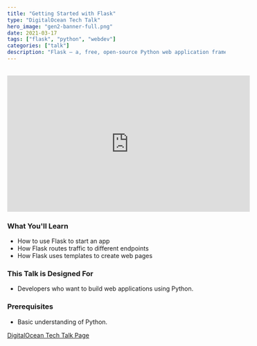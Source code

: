 ```yaml
---
title: "Getting Started with Flask"
type: "DigitalOcean Tech Talk"
hero_image: "gen2-banner-full.png"
date: 2021-03-17
tags: ["flask", "python", "webdev"]
categories: ["talk"]
description: "Flask — a, free, open-source Python web application framework — is one of the best ways to build applications. It is a micro framework, meaning your entire application can fit inside a single Python source file"
---
```


<br>
<iframe width="560" height="315" src="https://www.youtube-nocookie.com/embed/bB6Yyh7nUl4" title="YouTube video player" frameborder="0" allow="accelerometer; autoplay; clipboard-write; encrypted-media; gyroscope; picture-in-picture" allowfullscreen></iframe>

### What You'll Learn
* How to use Flask to start an app
* How Flask routes traffic to different endpoints
* How Flask uses templates to create web pages

### This Talk is Designed For
* Developers who want to build web applications using Python.

### Prerequisites
* Basic understanding of Python.

[DigitalOcean Tech Talk Page](https://www.digitalocean.com/community/tech_talks/getting-started-with-flask)

